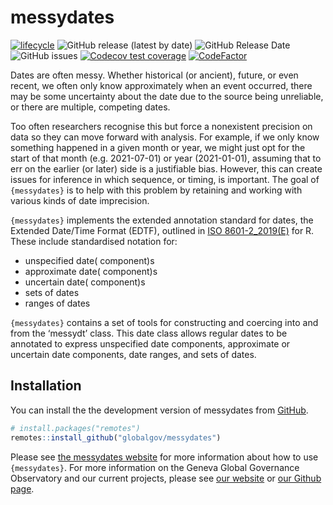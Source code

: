 
<!-- README.md is generated from README.Rmd. Please edit that file -->

# messydates

<!-- badges: start -->

[![lifecycle](https://img.shields.io/badge/lifecycle-experimental-orange.svg)](https://www.tidyverse.org/lifecycle/#experimental)
![GitHub release (latest by
date)](https://img.shields.io/github/v/release/globalgov/messydates)
![GitHub Release
Date](https://img.shields.io/github/release-date/globalgov/messydates)
![GitHub
issues](https://img.shields.io/github/issues-raw/globalgov/messydates)
[![Codecov test
coverage](https://codecov.io/gh/globalgov/messydates/branch/main/graph/badge.svg)](https://codecov.io/gh/globalgov/qCreate?branch=main)
[![CodeFactor](https://www.codefactor.io/repository/github/globalgov/messydates/badge)](https://www.codefactor.io/repository/github/globalgov/messydates)
<!-- badges: end -->

Dates are often messy. Whether historical (or ancient), future, or even
recent, we often only know approximately when an event occurred, there
may be some uncertainty about the date due to the source being
unreliable, or there are multiple, competing dates.

Too often researchers recognise this but force a nonexistent precision
on data so they can move forward with analysis. For example, if we only
know something happened in a given month or year, we might just opt for
the start of that month (e.g. 2021-07-01) or year (2021-01-01), assuming
that to err on the earlier (or later) side is a justifiable bias.
However, this can create issues for inference in which sequence, or
timing, is important. The goal of `{messydates}` is to help with this
problem by retaining and working with various kinds of date imprecision.

`{messydates}` implements the extended annotation standard for dates,
the Extended Date/Time Format (EDTF), outlined in [ISO
8601-2\_2019(E)](https://www.iso.org/standard/70908.html) for R. These
include standardised notation for:

-   unspecified date( component)s
-   approximate date( component)s
-   uncertain date( component)s
-   sets of dates
-   ranges of dates

`{messydates}` contains a set of tools for constructing and coercing
into and from the ‘messydt’ class. This date class allows regular dates
to be annotated to express unspecified date components, approximate or
uncertain date components, date ranges, and sets of dates.

## Installation

You can install the the development version of messydates from
[GitHub](https://github.com/).

``` r
# install.packages("remotes")
remotes::install_github("globalgov/messydates")
```

Please see [the messydates
website](https://globalgov.github.io/messydates) for more information
about how to use `{messydates}`. For more information on the Geneva
Global Governance Observatory and our current projects, please see [our
website](https://panarchic.ch) or [our Github
page](https://github.com/globalgov).
